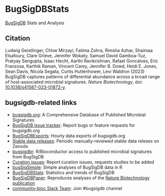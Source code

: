 # BugSigDBStats
[BugSigDB](https://bugsigdb.org) Stats and Analysis

## Citation

Ludwig Geistlinger, Chloe Mirzayi, Fatima Zohra, Rimsha Azhar,
Shaimaa Elsafoury, Clare Grieve, Jennifer Wokaty, Samuel David Gamboa-Tuz,
Pratyay Sengupta, Isaac Hecht, Aarthi Ravikrishnan, Rafael Goncalves,
Eric Franzosa, Karthik Raman, Vincent Carey, Jennifer B. Dowd,
Heidi E. Jones, Sean Davis, Nicola Segata, Curtis Huttenhower, Levi Waldron (2023)
BugSigDB captures patterns of differential abundance across a broad range of host-associated microbial signatures. 
*Nature Biotechnology*, doi: [10.1038/s41587-023-01872-y](https://doi.org/10.1038/s41587-023-01872-y).

## bugsigdb-related links

* [bugsigdb.org](https://bugsigdb.org): A Comprehensive Database of Published Microbial Signatures
* [BugSigDB issue tracker](https://github.com/waldronlab/BugSigDB/issues): Report bugs or feature requests for bugsigdb.org
* [BugSigDBExports](https://github.com/waldronlab/BugSigDBExports): Hourly data exports of bugsigdb.org
* [Stable data releases](https://zenodo.org/records/6468009): Periodic manually-reviewed stable data releses on Zenodo
* [bugsigdbr](https://bioconductor.org/packages/bugsigdbr/): R/Bioconductor access to published microbial signatures from BugSigDB
* [Curation issues](https://github.com/waldronlab/BugSigDBcuration/issues): Report curation issues, requests studies to be added
* [bugSigSimple](https://github.com/waldronlab/bugSigSimple): Simple analyses of BugSigDB data in R
* [BugSigDBStats](https://github.com/waldronlab/BugSigDBStats): Statistics and trends of BugSigDB
* [BugSigDBPaper](https://github.com/waldronlab/BugSigDBPaper): Reproduces analyses of the [Nature Biotechnology publication](https://www.nature.com/articles/s41587-023-01872-y)
* [community-bioc Slack Team](https://slack.bioconductor.org/): Join #bugsigdb channel
